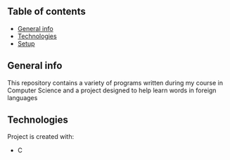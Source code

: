 ## Table of contents
* [General info](#general-info)
* [Technologies](#technologies)
* [Setup](#setup)

## General info
This repository contains a variety of programs written during my course in Computer Science and a project designed to help learn words in foreign languages
	
## Technologies
Project is created with:
* C
